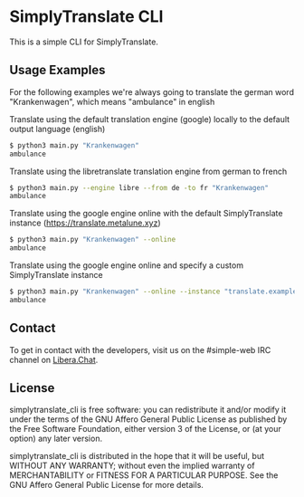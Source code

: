 # SimplyTranslate CLI

This is a simple CLI for SimplyTranslate.

## Usage Examples

For the following examples we're always going to translate the german word "Krankenwagen", which means "ambulance" in english

Translate using the default translation engine (google) locally to the default output language (english)
```bash
$ python3 main.py "Krankenwagen"
ambulance
```

Translate using the libretranslate translation engine from german to french
```bash
$ python3 main.py --engine libre --from de -to fr "Krankenwagen"
ambulance
```

Translate using the google engine online with the default SimplyTranslate instance (https://translate.metalune.xyz)

```bash
$ python3 main.py "Krankenwagen" --online
ambulance
```

Translate using the google engine online and specify a custom SimplyTranslate instance
```bash
$ python3 main.py "Krankenwagen" --online --instance "translate.example.com"
ambulance
```




## Contact

To get in contact with the developers, visit us on the #simple-web IRC channel on [Libera.Chat](https://libera.chat).

## License

simplytranslate_cli is free software: you can redistribute it and/or modify
it under the terms of the GNU Affero General Public License as published by
the Free Software Foundation, either version 3 of the License, or
(at your option) any later version.

simplytranslate_cli is distributed in the hope that it will be useful,
but WITHOUT ANY WARRANTY; without even the implied warranty of
MERCHANTABILITY or FITNESS FOR A PARTICULAR PURPOSE.  See the
GNU Affero General Public License for more details.
